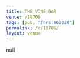 ```yaml
---
title: THE VINE BAR
venue: v18706
tags: [pub, "fhrs:662020"]
permalink: /v/18706/
layout: venue
---
```

null